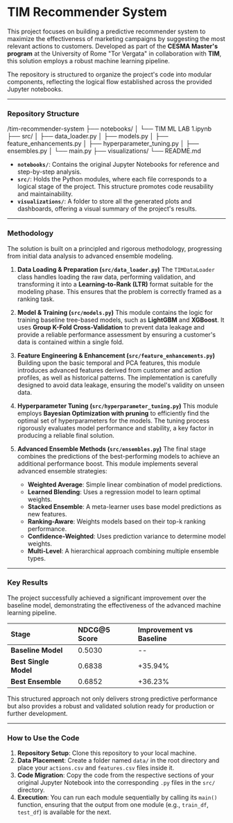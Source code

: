 # TIM Recommender System

This project focuses on building a predictive recommender system to maximize the effectiveness of marketing campaigns by suggesting the most relevant actions to customers. Developed as part of the **CESMA Master's program** at the University of Rome "Tor Vergata" in collaboration with **TIM**, this solution employs a robust machine learning pipeline.

The repository is structured to organize the project's code into modular components, reflecting the logical flow established across the provided Jupyter notebooks.

---

### Repository Structure

/tim-recommender-system
├── notebooks/
│   └── TIM ML LAB 1.ipynb
├── src/
│   ├── data_loader.py
│   ├── models.py
│   ├── feature_enhancements.py
│   ├── hyperparameter_tuning.py
│   ├── ensembles.py
│   └── main.py
├── visualizations/
└── README.md

-   **`notebooks/`**: Contains the original Jupyter Notebooks for reference and step-by-step analysis.
-   **`src/`**: Holds the Python modules, where each file corresponds to a logical stage of the project. This structure promotes code reusability and maintainability.
-   **`visualizations/`**: A folder to store all the generated plots and dashboards, offering a visual summary of the project's results.

---

### Methodology

The solution is built on a principled and rigorous methodology, progressing from initial data analysis to advanced ensemble modeling.

1.  **Data Loading & Preparation (`src/data_loader.py`)**
    The `TIMDataLoader` class handles loading the raw data, performing validation, and transforming it into a **Learning-to-Rank (LTR)** format suitable for the modeling phase. This ensures that the problem is correctly framed as a ranking task.

2.  **Model & Training (`src/models.py`)**
    This module contains the logic for training baseline tree-based models, such as **LightGBM** and **XGBoost**. It uses **Group K-Fold Cross-Validation** to prevent data leakage and provide a reliable performance assessment by ensuring a customer's data is contained within a single fold.

3.  **Feature Engineering & Enhancement (`src/feature_enhancements.py`)**
    Building upon the basic temporal and PCA features, this module introduces advanced features derived from customer and action profiles, as well as historical patterns. The implementation is carefully designed to avoid data leakage, ensuring the model's validity on unseen data.

4.  **Hyperparameter Tuning (`src/hyperparameter_tuning.py`)**
    This module employs **Bayesian Optimization with pruning** to efficiently find the optimal set of hyperparameters for the models. The tuning process rigorously evaluates model performance and stability, a key factor in producing a reliable final solution.

5.  **Advanced Ensemble Methods (`src/ensembles.py`)**
    The final stage combines the predictions of the best-performing models to achieve an additional performance boost. This module implements several advanced ensemble strategies:
    -   **Weighted Average**: Simple linear combination of model predictions.
    -   **Learned Blending**: Uses a regression model to learn optimal weights.
    -   **Stacked Ensemble**: A meta-learner uses base model predictions as new features.
    -   **Ranking-Aware**: Weights models based on their top-k ranking performance.
    -   **Confidence-Weighted**: Uses prediction variance to determine model weights.
    -   **Multi-Level**: A hierarchical approach combining multiple ensemble types.

---

### Key Results

The project successfully achieved a significant improvement over the baseline model, demonstrating the effectiveness of the advanced machine learning pipeline.

| Stage                   | NDCG@5 Score | Improvement vs Baseline |
| :---------------------- | :----------- | :---------------------- |
| **Baseline Model** | 0.5030       | --                      |
| **Best Single Model** | 0.6838       | +35.94%                 |
| **Best Ensemble** | 0.6852       | +36.23%                 |

This structured approach not only delivers strong predictive performance but also provides a robust and validated solution ready for production or further development.

---

### How to Use the Code

1.  **Repository Setup**: Clone this repository to your local machine.
2.  **Data Placement**: Create a folder named `data/` in the root directory and place your `actions.csv` and `features.csv` files inside it.
3.  **Code Migration**: Copy the code from the respective sections of your original Jupyter Notebook into the corresponding `.py` files in the `src/` directory.
4.  **Execution**: You can run each module sequentially by calling its `main()` function, ensuring that the output from one module (e.g., `train_df`, `test_df`) is available for the next.
